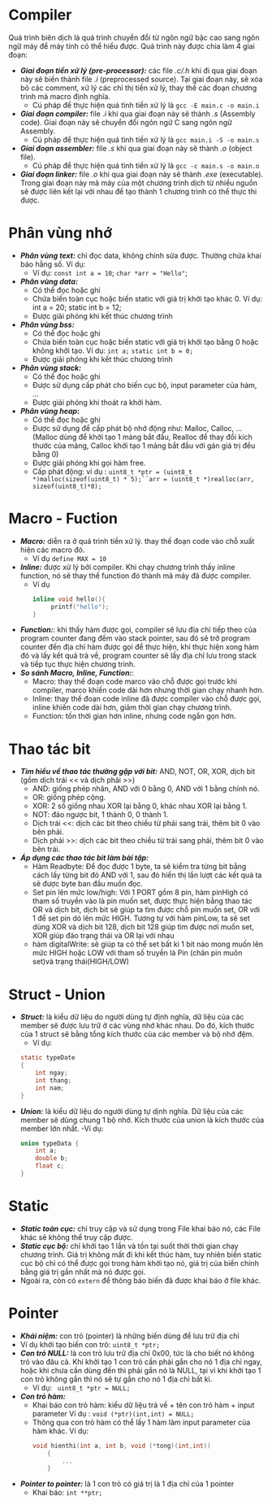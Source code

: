 # **Compiler**
Quá trình biên dịch là quá trình chuyển đổi từ ngôn ngữ bậc cao sang ngôn ngữ máy để máy tính có thể hiểu được. Quá trình này được chia làm 4 giai đoạn:
- **_Giai đoạn tiền xử lý (pre-processor):_** các file _.c/.h_ khi đi qua giai đoạn này sẽ biến thành file _.i_ (preprocessed source). Tại giai đoạn này, sẽ xóa bỏ các comment, xử lý các chỉ thị tiền xử lý, thay thế các đoạn chương trình mà macro định nghĩa.
	-  Cú pháp để thực hiện quá tình tiền xử lý là `gcc -E main.c -o main.i`
- **_Giai đoạn compiler:_** file _.i_ khi qua giai đoạn này sẽ thành _.s_ (Assembly code). Giai đoạn này sẽ chuyển đổi ngôn ngữ C sang ngôn ngữ Assembly.
	-  Cú pháp để thực hiện quá tình tiền xử lý là `gcc main.i -S -o main.s`
- **_Giai đoạn assembler:_** file _.s_ khi qua giai đoạn này sẽ thành _.o_ (object file).
	-  Cú pháp để thực hiện quá tình tiền xử lý là `gcc -c main.s -o main.o`
- **_Giai đoạn linker:_** file _.o_ khi qua giai đoạn này sẽ thành _.exe_ (executable). Trong giai đoạn này mã máy của một chương trình dịch từ nhiều nguồn sẽ được liên kết lại với nhau để tạo thành 1 chương trình có thể thực thi được.

# **Phân vùng nhớ**
-  **_Phân vùng text:_** chỉ đọc data, không chỉnh sửa được. Thường chứa khai báo hằng số. Ví dụ: 
	- Ví dụ: `const int a = 10`;
		  `char *arr = "Hello"`;
-  **_Phân vùng data:_**
	-  Có thể đọc hoặc ghi
	-  Chứa biến toàn cục hoặc biến static với giá trị khởi tạo khác 0. Ví dụ: int a = 20; static int b = 12;
	-  Được giải phóng khi kết thúc chương trình
-  **_Phân vùng bss:_**
	-  Có thể đọc hoặc ghi
	-  Chứa biến toàn cục hoặc biến static với giá trị khởi tạo bằng 0 hoặc không khởi tạo. Ví dụ: `int a;` `static int b = 0;`
	-  Được giải phóng khi kết thúc chương trình
-  **_Phân vùng stack:_**
	-  Có thể đọc hoặc ghi
	-  Được sử dụng cấp phát cho biến cục bộ, input parameter của hàm, …
	-  Được giải phóng khi thoát ra khởi hàm.
-  **_Phân vùng heap:_**
	-  Có thể đọc hoặc ghi
	-  Được sử dụng để cấp phát bộ nhớ động như: Malloc, Calloc, … (Malloc dùng để khởi tạo 1 mảng bắt đầu, Realloc để thay đổi kích thước của mảng, Calloc khởi tạo 1 mảng bắt đầu với gán giá trị đều bằng 0)
	-  Được giải phóng khi gọi hàm free.
	-  Cấp phát động: ví dụ : `uint8_t *ptr = (uint8_t *)malloc(sizeof(uint8_t) * 5);``arr = (uint8_t *)realloc(arr, sizeof(uint8_t)*8);`

# **Macro - Fuction**
- **_Macro:_** diễn ra ở quá trình tiền xử lý. thay thế đoạn code vào chỗ xuất hiện các macro đó.
	-  Ví dụ `define MAX = 10`
- **_Inline:_** được xử lý bởi compiler. Khi chạy chương trình thấy inline function, nó sẽ thay thế function đó thành mã máy đã được compiler.
	- Ví dụ 
		```C
		inline void hello(){
   			 printf("hello");
		}
		```
- **_Function:_**: khi thấy hàm được gọi, compiler sẽ lưu địa chỉ tiếp theo của program counter đang đếm vào stack pointer, sau đó sẽ trở program counter đến địa chỉ hàm được gọi để thực hiện, khi thực hiện xong hàm đó và lấy kết quả trả về, program counter sẽ lấy địa chỉ lưu trong stack và tiếp tục thực hiện chương trình.
- **_So sánh Macro, Inline, Function:_**:
	- Macro: thay thế đoạn code marco vào chỗ được gọi trước khi compiler, marco khiến code dài hơn nhưng thời gian chạy nhanh hơn.
	- Inline: thay thế đoạn code inline đã được compiler vào chỗ được gọi, inline khiến code dài hơn, giảm thời gian chạy chương trình.
	- Function: tốn thời gian hơn inline, nhưng code ngắn gọn hơn.

# **Thao tác bit**
- **_Tìm hiểu về thao tác thường gặp với bit:_** AND, NOT, OR, XOR, dịch bit (gồm dịch trái << và dịch phải >>)
  - AND: giống phép nhân, AND với 0 bằng 0, AND với 1 bằng chính nó.
  - OR: giống phép cộng.
  - XOR: 2 số giống nhau XOR lại bằng 0, khác nhau XOR lại bằng 1.
  - NOT: đảo ngược bit, 1 thành 0, 0 thành 1.
  - Dịch trái <<: dịch các bit theo chiều từ phải sang trái, thêm bit 0 vào bên phải.
  - Dịch phải >>: dịch các bit theo chiều từ trái sang phải, thêm bit 0 vào bên trái.
- **_Áp dụng các thao tác bit làm bài tập:_** 
  -  Hàm Readbyte: Để đọc được 1 byte, ta sẽ kiểm tra từng bit bằng cách lấy từng bit đó AND với 1, sau đó hiển thị lần lượt các kết quả ta sẽ được byte ban đầu muốn đọc.
  -  Set pin lên mức low/high: Với 1 PORT gồm 8 pin, hàm pinHigh có tham số truyền vào là pin muốn set, được thực hiện bằng thao tác OR và dịch bit, dịch bit sẽ giúp ta tìm được chỗ pin muốn set, OR với 1 để set pin dó lên mức HIGH. Tương tự với hàm pinLow, ta sẽ set dùng XOR và dịch bit 128, dịch bit 128 giúp tìm được nơi muốn set, XOR giúp đảo trạng thái và OR lại với nhau
  -  hàm digitalWrite: sẽ giúp ta có thể set bất kì 1 bit nào mong muốn lên mức HIGH hoặc LOW với tham số truyền là Pin (chân pin muôn set)và trạng thái(HIGH/LOW)
# **Struct - Union**
- **_Struct:_** là kiểu dữ liệu do người dùng tự định nghĩa, dữ liệu của các member sẽ được lưu trữ ở các vùng nhớ khác nhau. Do đó, kích thước của 1 struct sẽ bằng tổng kích thước của các member và bộ nhớ đệm.
	- Ví dụ:
	```C
	static typeDate
	{
		int ngay;
		int thang;
		int nam;
	}
	```
- **_Union:_** là kiểu dữ liệu do người dùng tự dịnh nghĩa. Dữ liệu của các member sẽ dùng chung 1 bộ nhớ. Kích thước của union là kích thước của member lớn nhất.
	-Ví dụ:
	```C
	union typeData {
		int a;
		double b;
		float c;
	}
	```
# **Static** 
- **_Static toàn cục:_**  chỉ truy cập và sử dụng trong File khai báo nó, các File khác sẽ không thể truy cập được.
- **_Static cục bộ:_** chỉ khởi tạo 1 lần và tồn tại suốt thời thời gian chạy chương trình. Giá trị không mất đi khi kết thúc hàm, tuy nhiên biến static cục bộ chỉ có thể được gọi trong hàm khởi tạo nó, giá trị của biến chính bằng giá trị gần nhất mà nó được gọi.
- Ngoài ra, còn có `extern` để thông báo biến đã được khai báo ở file khác.
# **Pointer** 
-  **_Khái niệm:_** con trỏ (pointer) là những biến dùng để lưu trữ địa chỉ
-  Ví dụ khởi tạo biến con trỏ: `uint8_t *ptr;`
-  **_Con trỏ NULL:_** là con trỏ lưu trữ địa chỉ 0x00, tức là cho biết nó không trỏ vào đâu cả. Khi khởi tạo 1 con trỏ cần phải gắn cho nó 1 địa chỉ ngay, hoặc khi chưa cần dùng đến thì phải gắn nó là NULL, tại vì khi khởi tạo 1 con trỏ không gắn thì nó sẽ tự gắn cho nó 1 địa chỉ bất kì.
	- Ví dụ: ` uint8_t *ptr = NULL;`
- **_Con trỏ hàm:_** 
	- Khai báo con trỏ hàm: kiểu dữ liệu trả về + tên con trỏ hàm + input parameter
		Ví dụ : `void (*ptr)(int,int) = NULL;`
	- Thông qua con trỏ hàm có thể lấy 1 hàm làm input parameter của hàm khác.
		Ví dụ: 
		```C
		void hienthi(int a, int b, void (*tong)(int,int))
			{
				...
			}
		```
- **_Pointer to pointer:_** là 1 con trỏ có giá trị là 1 địa chỉ của 1 pointer	
	- Khai báo: `int **ptr;`

